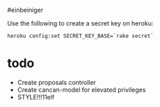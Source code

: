 #einbeiniger

Use the following to create a secret key on heroku:

    heroku config:set SECRET_KEY_BASE=`rake secret`


# todo

- Create proposals controller
- Create cancan-model for elevated privileges
- STYLE!!!11elf